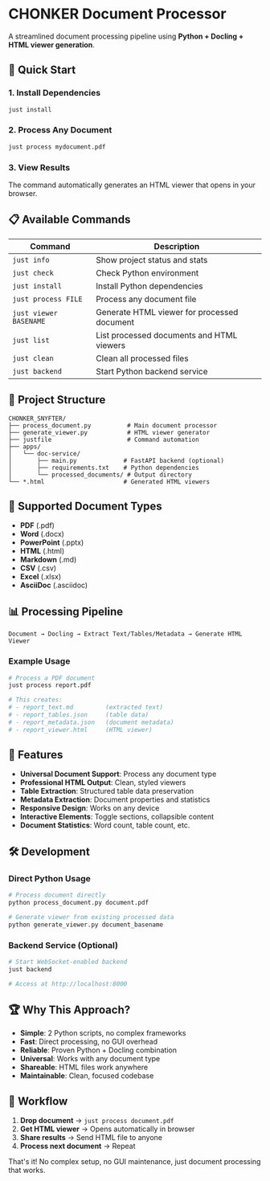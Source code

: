 # CHONKER Document Processor

A streamlined document processing pipeline using **Python + Docling + HTML viewer generation**.

## 🚀 Quick Start

### 1. Install Dependencies
```bash
just install
```

### 2. Process Any Document
```bash
just process mydocument.pdf
```

### 3. View Results
The command automatically generates an HTML viewer that opens in your browser.

## 📋 Available Commands

| Command | Description |
|---------|-------------|
| `just info` | Show project status and stats |
| `just check` | Check Python environment |
| `just install` | Install Python dependencies |
| `just process FILE` | Process any document file |
| `just viewer BASENAME` | Generate HTML viewer for processed document |
| `just list` | List processed documents and HTML viewers |
| `just clean` | Clean all processed files |
| `just backend` | Start Python backend service |

## 📁 Project Structure

```
CHONKER_SNYFTER/
├── process_document.py          # Main document processor
├── generate_viewer.py           # HTML viewer generator
├── justfile                     # Command automation
├── apps/
│   └── doc-service/
│       ├── main.py             # FastAPI backend (optional)
│       ├── requirements.txt    # Python dependencies
│       └── processed_documents/ # Output directory
└── *.html                      # Generated HTML viewers
```

## 🔧 Supported Document Types

- **PDF** (.pdf)
- **Word** (.docx)
- **PowerPoint** (.pptx)
- **HTML** (.html)
- **Markdown** (.md)
- **CSV** (.csv)
- **Excel** (.xlsx)
- **AsciiDoc** (.asciidoc)

## 📊 Processing Pipeline

```
Document → Docling → Extract Text/Tables/Metadata → Generate HTML Viewer
```

### Example Usage

```bash
# Process a PDF document
just process report.pdf

# This creates:
# - report_text.md         (extracted text)
# - report_tables.json     (table data)
# - report_metadata.json   (document metadata)
# - report_viewer.html     (HTML viewer)
```

## 🎯 Features

- **Universal Document Support**: Process any document type
- **Professional HTML Output**: Clean, styled viewers
- **Table Extraction**: Structured table data preservation
- **Metadata Extraction**: Document properties and statistics
- **Responsive Design**: Works on any device
- **Interactive Elements**: Toggle sections, collapsible content
- **Document Statistics**: Word count, table count, etc.

## 🛠️ Development

### Direct Python Usage

```bash
# Process document directly
python process_document.py document.pdf

# Generate viewer from existing processed data
python generate_viewer.py document_basename
```

### Backend Service (Optional)

```bash
# Start WebSocket-enabled backend
just backend

# Access at http://localhost:8000
```

## 🏆 Why This Approach?

- **Simple**: 2 Python scripts, no complex frameworks
- **Fast**: Direct processing, no GUI overhead
- **Reliable**: Proven Python + Docling combination
- **Universal**: Works with any document type
- **Shareable**: HTML files work anywhere
- **Maintainable**: Clean, focused codebase

## 🔄 Workflow

1. **Drop document** → `just process document.pdf`
2. **Get HTML viewer** → Opens automatically in browser
3. **Share results** → Send HTML file to anyone
4. **Process next document** → Repeat

That's it! No complex setup, no GUI maintenance, just document processing that works.
